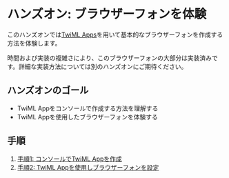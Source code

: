 #  ハンズオン: ブラウザーフォンを体験 

このハンズオンでは[TwiML Apps](https://jp.twilio.com/docs/usage/api/applications)を用いて基本的なブラウザーフォンを作成する方法を体験します。

時間および実装の複雑さにより、このブラウザーフォンの大部分は実装済みです。詳細な実装方法については別のハンズオンにご期待ください。

## ハンズオンのゴール
- TwiML Appをコンソールで作成する方法を理解する
- TwiML Appを使用したブラウザーフォンを体験する

## 手順
1. [手順1: コンソールでTwiML Appを作成](01-Create-TwiML-App.md)
2. [手順2: TwiML Appを使用しブラウザーフォンを設定](02-Experience-Browser-Phone.md)
